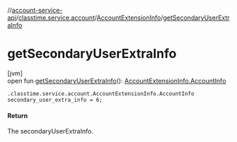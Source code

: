 //[account-service-api](../../../index.md)/[classtime.service.account](../index.md)/[AccountExtensionInfo](index.md)/[getSecondaryUserExtraInfo](get-secondary-user-extra-info.md)

# getSecondaryUserExtraInfo

[jvm]\
open fun [getSecondaryUserExtraInfo](get-secondary-user-extra-info.md)(): [AccountExtensionInfo.AccountInfo](-account-info/index.md)

`.classtime.service.account.AccountExtensionInfo.AccountInfo secondary_user_extra_info = 6;`

#### Return

The secondaryUserExtraInfo.
